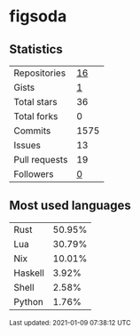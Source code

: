 # figsoda


## Statistics

<table>
    <tr>
        <td>Repositories</td>
        <td><a href="https://github.com/figsoda?tab=repositories">16</a></td>
    </tr>
    <tr>
        <td>Gists</td>
        <td><a href="https://gist.github.com/figsoda">1</a></td>
    </tr>
    <tr>
        <td>Total stars</td>
        <td>36</td>
    </tr>
    <tr>
        <td>Total forks</td>
        <td>0</td>
    </tr>
    <tr>
        <td>Commits</td>
        <td>1575</td>
    </tr>
    <tr>
        <td>Issues</td>
        <td>13</td>
    </tr>
    <tr>
        <td>Pull requests</td>
        <td>19</td>
    </tr>
    <tr>
        <td>Followers</td>
        <td><a href="https://github.com/figsoda?tab=followers">0</a></td>
    </tr>
</table>


## Most used languages

<table>
<tr><td>Rust</td><td>50.95%</td></tr>
<tr><td>Lua</td><td>30.79%</td></tr>
<tr><td>Nix</td><td>10.01%</td></tr>
<tr><td>Haskell</td><td>3.92%</td></tr>
<tr><td>Shell</td><td>2.58%</td></tr>
<tr><td>Python</td><td>1.76%</td></tr>
</table>


<sub>Last updated: 2021-01-09 07:38:12 UTC</sub>
